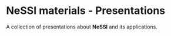 # NeSSI materials - Presentations

A collection of presentations about __NeSSI__ and its applications.
